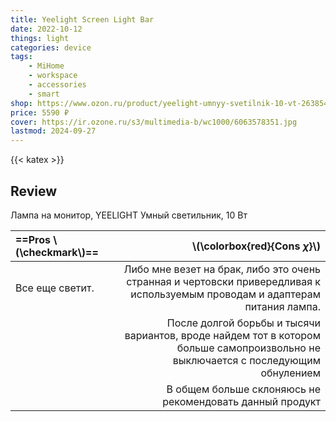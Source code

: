 ```yaml
---
title: Yeelight Screen Light Bar
date: 2022-10-12
things: light
categories: device
tags:
    - MiHome
    - workspace
    - accessories
    - smart
shop: https://www.ozon.ru/product/yeelight-umnyy-svetilnik-10-vt-263854766
price: 5590 ₽
cover: https://ir.ozone.ru/s3/multimedia-b/wc1000/6063578351.jpg
lastmod: 2024-09-27
---
```


{{< katex >}}

## Review

Лампа на монитор, YEELIGHT Умный светильник, 10 Вт

| ==Pros \\(\checkmark\\)== |                                                                                                   \\(\colorbox{red}{Cons $\chi$}\\) |
| :------------------------ | ----------------------------------------------------------------------------------------------------------------------------------: |
| Все еще светит.           |        Либо мне везет на брак, либо это очень странная и чертовски привередливая к используемым проводам и адаптерам питания лампа. |
|                           | После долгой борьбы и тысячи вариантов, вроде найдем тот в котором больше самопроизвольно  не выключается  с последующим обнулением |
|                           |                                                                            В общем больше склоняюсь не рекомендовать данный продукт |
